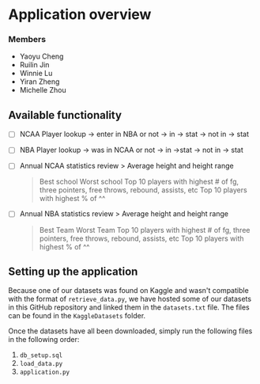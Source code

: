 # Application overview
### Members
- Yaoyu Cheng
- Ruilin Jin
- Winnie Lu
- Yiran Zheng
- Michelle Zhou
 

## Available functionality
- [ ] NCAA Player lookup
      -> enter in NBA or not
		-> in
			-> stat
		-> not in
			-> stat
- [ ] NBA Player lookup
      -> was in NCAA or not
		-> in 
			->stat
		-> not in
			-> stat
- [ ] Annual NCAA statistics review
        > Average height and height range
	> Best school
	> Worst school
	> Top 10 players with highest # of fg, three pointers, free throws, rebound, assists, etc
	> Top 10 players with highest % of ^^

- [ ] Annual NBA statistics review
        > Average height and height range
	> Best Team
	> Worst Team
	> Top 10 players with highest # of fg, three pointers, free throws, rebound, assists, etc
	> Top 10 players with highest % of ^^


## Setting up the application

Because one of our datasets was found on Kaggle and wasn't compatible with the format of `retrieve_data.py`, we have hosted some of our datasets in this GitHub repository and linked them in the `datasets.txt` file. The files can be found in the `KaggleDatasets` folder.

Once the datasets have all been downloaded, simply run the following files in the following order:
1. `db_setup.sql`
2. `load_data.py`
3. `application.py`
